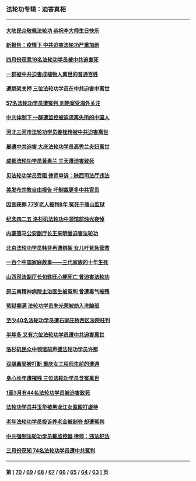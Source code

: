 ### 法轮功专辑：迫害真相
---
#### [大陆民众敬佩法轮功 恭祝李大师生日快乐](../../pages/nf4379/n13734669.md?05180430) 
#### [新报告：疫情下 中共迫害法轮功严重加剧](../../pages/nf4379/n13732612.md?05180430) 
#### [四月份获悉19名法轮功学员被中共迫害死](../../pages/nf4379/n13731456.md?05180430) 
#### [一群被中共迫害成植物人离世的普通百姓](../../pages/nf4379/n13730316.md?05180430) 
#### [遭绑架关押 三位法轮功学员在中共迫害中离世](../../pages/nf4379/n13727134.md?05180430) 
#### [57名法轮功学员遭冤判 刘艳案受海外关注](../../pages/nf4379/n13726210.md?05180430) 
#### [中共体制下 一群遭监控被迫流离失所的中国人](../../pages/nf4379/n13725531.md?05180430) 
#### [河北三河市法轮功学员姜桂玲被中共迫害离世](../../pages/nf4379/n13724089.md?05180430) 
#### [屡遭中共迫害 大庆法轮功学员高秀兰夫妇离世](../../pages/nf4379/n13723307.md?05180430) 
#### [成都法轮功学员黄素兰 三天遭迫害致死](../../pages/nf4379/n13722817.md?05180430) 
#### [见法轮功学员受阻 律师申诉：陕西司法厅违法](../../pages/nf4379/n13720981.md?05180430) 
#### [美发布宗教自由报告 吁制裁更多中共官员](../../pages/nf4379/n13720670.md?05180430) 
#### [因言获罪 77岁老人被判8年 冤死于唐山监狱](../../pages/nf4379/n13718512.md?05180430) 
#### [纪念四二五 洛杉矶法轮功中领馆前烛光夜悼](../../pages/nf4379/n13719557.md?05180430) 
#### [内蒙落马公安副厅长王来明曾迫害法轮功](../../pages/nf4379/n13717744.md?05180430) 
#### [北京法轮功学员韩非再遭绑架 女儿吁紧急营救](../../pages/nf4379/n13717927.md?05180430) 
#### [一百个中国家庭故事——三代家族的十年生死](../../pages/nf4379/n13716313.md?05180430) 
#### [山西司法副厅长句轶旺心梗死亡 曾迫害法轮功](../../pages/nf4379/n13716878.md?05180430) 
#### [原云南精神病院主治医生被冤判 曾遭毒气摧残](../../pages/nf4379/n13714548.md?05180430) 
#### [冤狱期满 法轮功学员朱光荣被劫入洗脑班](../../pages/nf4379/n13708358.md?05180430) 
#### [至少40名法轮功学员遭石家庄桥西区法院枉判](../../pages/nf4379/n13713749.md?05180430) 
#### [半年多 又有六位法轮功学员遭中共迫害离世](../../pages/nf4379/n13712382.md?05180430) 
#### [洛杉矶民众中领馆前声援法轮功学员许那](../../pages/nf4379/n13710251.md?05180430) 
#### [双腿鼻梁被打断 重庆女工程师生前的遭遇](../../pages/nf4379/n13709854.md?05180430) 
#### [身心长年遭摧残 三位法轮功学员含冤离世](../../pages/nf4379/n13692679.md?05180430) 
#### [1至3月有44名法轮功学员被迫害致死](../../pages/nf4379/n13704649.md?05180430) 
#### [法轮功学员井玉华被黑龙江女监殴打虐待](../../pages/nf4379/n13709102.md?05180430) 
#### [老年法轮功学员投诉养老金被剥夺 却遭冤判](../../pages/nf4379/n13697069.md?05180430) 
#### [中共强制法轮功学员戴监控器 律师：违法犯法](../../pages/nf4379/n13699665.md?05180430) 
#### [三月份获知 74名法轮功学员遭中共冤判](../../pages/nf4379/n13694951.md?05180430) 

---
#### 第 [ [70](./70.md?05180430) / [69](./69.md?05180430) / [68](./68.md?05180430) / [67](./67.md?05180430) / [66](./66.md?05180430) / [65](./65.md?05180430) / [64](./64.md?05180430) / [63](./63.md?05180430) ] 页
